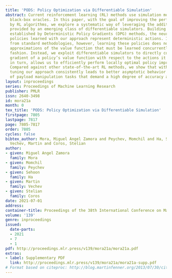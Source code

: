 ```yaml
---
title: 'PODS: Policy Optimization via Differentiable Simulation'
abstract: Current reinforcement learning (RL) methods use simulation models as simple
  black-box oracles. In this paper, with the goal of improving the performance exhibited
  by RL algorithms, we explore a systematic way of leveraging the additional information
  provided by an emerging class of differentiable simulators. Building on concepts
  established by Deterministic Policy Gradients (DPG) methods, the neural network
  policies learned with our approach represent deterministic actions. In a departure
  from standard methodologies, however, learning these policies does not hinge on
  approximations of the value function that must be learned concurrently in an actor-critic
  fashion. Instead, we exploit differentiable simulators to directly compute the analytic
  gradient of a policy’s value function with respect to the actions it outputs. This,
  in turn, allows us to efficiently perform locally optimal policy improvement iterations.
  Compared against other state-of-the-art RL methods, we show that with minimal hyper-parameter
  tuning our approach consistently leads to better asymptotic behavior across a set
  of payload manipulation tasks that demand a high degree of accuracy and precision.
layout: inproceedings
series: Proceedings of Machine Learning Research
publisher: PMLR
issn: 2640-3498
id: mora21a
month: 0
tex_title: 'PODS: Policy Optimization via Differentiable Simulation'
firstpage: 7805
lastpage: 7817
page: 7805-7817
order: 7805
cycles: false
bibtex_author: Mora, Miguel Angel Zamora and Peychev, Momchil and Ha, Sehoon and
  Vechev, Martin and Coros, Stelian
author:
- given: Miguel Angel Zamora
  family: Mora
- given: Momchil
  family: Peychev
- given: Sehoon
  family: Ha
- given: Martin
  family: Vechev
- given: Stelian
  family: Coros
date: 2021-07-01
address:
container-title: Proceedings of the 38th International Conference on Machine Learning
volume: '139'
genre: inproceedings
issued:
  date-parts:
  - 2021
  - 7
  - 1
pdf: http://proceedings.mlr.press/v139/mora21a/mora21a.pdf
extras:
- label: Supplementary PDF
  link: http://proceedings.mlr.press/v139/mora21a/mora21a-supp.pdf
# Format based on citeproc: http://blog.martinfenner.org/2013/07/30/citeproc-yaml-for-bibliographies/
---
```

